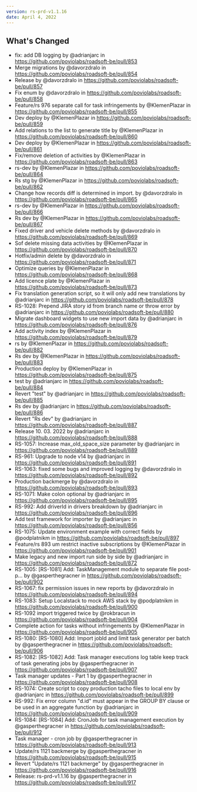 ```yaml
---
version: rs-prd-v1.1.16
date: April 4, 2022
---
```


## What's Changed
* fix: add DB logging by @adrianjarc in https://github.com/poviolabs/roadsoft-be/pull/853
* Merge migrations by @davorzdralo in https://github.com/poviolabs/roadsoft-be/pull/854
* Release by @davorzdralo in https://github.com/poviolabs/roadsoft-be/pull/857
* Fix enum by @davorzdralo in https://github.com/poviolabs/roadsoft-be/pull/858
* Feature/rs 976 separate call for task infringements by @KlemenPlazar in https://github.com/poviolabs/roadsoft-be/pull/855
* Dev deploy by @KlemenPlazar in https://github.com/poviolabs/roadsoft-be/pull/859
* Add relations to the list to generate title by @KlemenPlazar in https://github.com/poviolabs/roadsoft-be/pull/860
* Dev deploy by @KlemenPlazar in https://github.com/poviolabs/roadsoft-be/pull/861
* Fix/remove deletion of activities by @KlemenPlazar in https://github.com/poviolabs/roadsoft-be/pull/863
* rs-dev by @KlemenPlazar in https://github.com/poviolabs/roadsoft-be/pull/864
* Rs stg by @KlemenPlazar in https://github.com/poviolabs/roadsoft-be/pull/862
* Change how records diff is determined in import. by @davorzdralo in https://github.com/poviolabs/roadsoft-be/pull/865
* rs-dev by @KlemenPlazar in https://github.com/poviolabs/roadsoft-be/pull/866
* Rs dev by @KlemenPlazar in https://github.com/poviolabs/roadsoft-be/pull/867
* Fixed driver and vehicle delete methods by @davorzdralo in https://github.com/poviolabs/roadsoft-be/pull/869
* Sof delete missing data activities by @KlemenPlazar in https://github.com/poviolabs/roadsoft-be/pull/870
* Hotfix/admin delete by @davorzdralo in https://github.com/poviolabs/roadsoft-be/pull/871
* Optimize queries by @KlemenPlazar in https://github.com/poviolabs/roadsoft-be/pull/868
* Add licence plate by @KlemenPlazar in https://github.com/poviolabs/roadsoft-be/pull/873
* Fix translation generation script, so it will only add new translations by @adrianjarc in https://github.com/poviolabs/roadsoft-be/pull/878
* RS-1028: Prepend JIRA story id from branch name or throw error by @adrianjarc in https://github.com/poviolabs/roadsoft-be/pull/880
* Migrate dashboard widgets to use new import data by @adrianjarc in https://github.com/poviolabs/roadsoft-be/pull/876
* Add activity index by @KlemenPlazar in https://github.com/poviolabs/roadsoft-be/pull/879
* rs by @KlemenPlazar in https://github.com/poviolabs/roadsoft-be/pull/882
* Rs dev by @KlemenPlazar in https://github.com/poviolabs/roadsoft-be/pull/883
* Production deploy by @KlemenPlazar in https://github.com/poviolabs/roadsoft-be/pull/875
* test by @adrianjarc in https://github.com/poviolabs/roadsoft-be/pull/884
* Revert "test" by @adrianjarc in https://github.com/poviolabs/roadsoft-be/pull/885
* Rs dev by @adrianjarc in https://github.com/poviolabs/roadsoft-be/pull/886
* Revert "Rs dev" by @adrianjarc in https://github.com/poviolabs/roadsoft-be/pull/887
* Release 10. 03. 2022 by @adrianjarc in https://github.com/poviolabs/roadsoft-be/pull/888
* RS-1057: Increase max_old_space_size parameter by @adrianjarc in https://github.com/poviolabs/roadsoft-be/pull/889
* RS-961: Upgrade to node v14 by @adrianjarc in https://github.com/poviolabs/roadsoft-be/pull/891
* RS-1063: fixed some bugs and improved logging by @davorzdralo in https://github.com/poviolabs/roadsoft-be/pull/892
* Production backmerge by @davorzdralo in https://github.com/poviolabs/roadsoft-be/pull/893
* RS-1071: Make colon optional by @adrianjarc in https://github.com/poviolabs/roadsoft-be/pull/895
* RS-992: Add driverId in drivers breakdown by @adrianjarc in https://github.com/poviolabs/roadsoft-be/pull/896
* Add test framework for importer by @adrianjarc in https://github.com/poviolabs/roadsoft-be/pull/856
* RS-1075: Update environment example with correct fields by @podplatnikm in https://github.com/poviolabs/roadsoft-be/pull/897
* Feature/rs 893 um restrict inactive subscriptions by @KlemenPlazar in https://github.com/poviolabs/roadsoft-be/pull/901
* Make legacy and new import run side by side by @adrianjarc in https://github.com/poviolabs/roadsoft-be/pull/872
* RS-1005: [RS-1081] Add: TaskManagement module to separate file post-p… by @gasperthegracner in https://github.com/poviolabs/roadsoft-be/pull/902
* RS-1067: fix permission issues in new reports by @davorzdralo in https://github.com/poviolabs/roadsoft-be/pull/894
* RS-1083: Setup Localstack to mock AWS stack by @podplatnikm in https://github.com/poviolabs/roadsoft-be/pull/900
* RS-1092 import triggered twice by @rokbracun in https://github.com/poviolabs/roadsoft-be/pull/904
* Complete action for tasks without infringements by @KlemenPlazar in https://github.com/poviolabs/roadsoft-be/pull/905
* RS-1080: [RS-1080] Add: Import jobId and limit task generator per batch by @gasperthegracner in https://github.com/poviolabs/roadsoft-be/pull/906
* RS-1082: [RS-1082] Add: Task manager executions log table keep track of task generating jobs by @gasperthegracner in https://github.com/poviolabs/roadsoft-be/pull/907
* Task manager updates - Part 1 by @gasperthegracner in https://github.com/poviolabs/roadsoft-be/pull/908
* RS-1074: Create script to copy production tacho files to local env by @adrianjarc in https://github.com/poviolabs/roadsoft-be/pull/899
* RS-992: Fix error column "d.id" must appear in the GROUP BY clause or be used in an aggregate function by @adrianjarc in https://github.com/poviolabs/roadsoft-be/pull/909
* RS-1084: [RS-1084] Add: CronJob for task management execution by @gasperthegracner in https://github.com/poviolabs/roadsoft-be/pull/912
* Task manager - cron job  by @gasperthegracner in https://github.com/poviolabs/roadsoft-be/pull/913
* Update/rs 1121 backmerge by @gasperthegracner in https://github.com/poviolabs/roadsoft-be/pull/915
* Revert "Update/rs 1121 backmerge" by @gasperthegracner in https://github.com/poviolabs/roadsoft-be/pull/916
* Release: rs-prd-v1.1.16 by @gasperthegracner in https://github.com/poviolabs/roadsoft-be/pull/917
